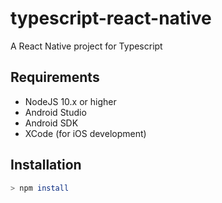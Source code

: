 # typescript-react-native
A React Native project for Typescript

## Requirements

- NodeJS 10.x or higher
- Android Studio
- Android SDK
- XCode (for iOS development)

## Installation

```bash
> npm install
```
